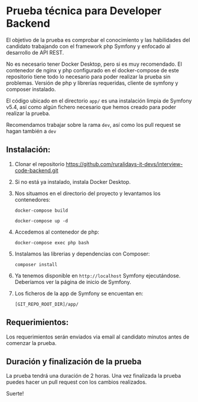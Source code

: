 # Prueba técnica para Developer Backend

El objetivo de la prueba es comprobar el conocimiento y las habilidades del candidato trabajando con el framework php Symfony y enfocado al desarrollo de API REST.

No es necesario tener Docker Desktop, pero si es muy recomendado. El contenedor de nginx y php configurado en el docker-compose de este repositorio tiene todo lo necesario para poder realizar la prueba sin problemas. Versión de php y librerías requeridas, cliente de symfony y composer instalado. 

El código ubicado en el directorio `app/` es una instalación limpia de Symfony v5.4, así como algún fichero necesario que hemos creado para poder realizar la prueba.

Recomendamos trabajar sobre la rama `dev`, así como los pull request se hagan también a `dev`


Instalación:
------------

1. Clonar el repositorio https://github.com/ruralidays-it-devs/interview-code-backend.git

2. Si no está ya instalado, instala Docker Desktop.

3. Nos situamos en el directorio del proyecto y levantamos los contenedores:

    `docker-compose build`

    `docker-compose up -d`

4. Accedemos al contenedor de php:

    `docker-compose exec php bash`

5. Instalamos las librerias y dependencias con Composer:

    `composer install`

6. Ya tenemos disponible en `http://localhost` Symfony ejecutándose. Deberíamos ver la página de inicio de Symfony.

7. Los ficheros de la app de Symfony se encuentan en:

    `[GIT_REPO_ROOT_DIR]/app/`
    

Requerimientos:
---------------
Los requerimientos serán enviados via email al candidato minutos antes de comenzar la prueba.


Duración y finalización de la prueba
------------------------------------
La prueba tendrá una duración de 2 horas. Una vez finalizada la prueba puedes hacer un pull request con los cambios realizados.

Suerte!

